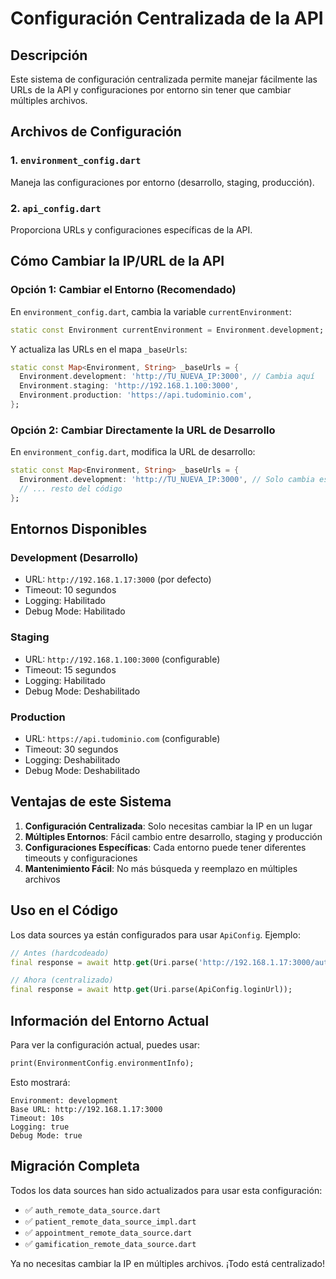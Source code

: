 # Configuración Centralizada de la API

## Descripción
Este sistema de configuración centralizada permite manejar fácilmente las URLs de la API y configuraciones por entorno sin tener que cambiar múltiples archivos.

## Archivos de Configuración

### 1. `environment_config.dart`
Maneja las configuraciones por entorno (desarrollo, staging, producción).

### 2. `api_config.dart`
Proporciona URLs y configuraciones específicas de la API.

## Cómo Cambiar la IP/URL de la API

### Opción 1: Cambiar el Entorno (Recomendado)
En `environment_config.dart`, cambia la variable `currentEnvironment`:

```dart
static const Environment currentEnvironment = Environment.development;
```

Y actualiza las URLs en el mapa `_baseUrls`:

```dart
static const Map<Environment, String> _baseUrls = {
  Environment.development: 'http://TU_NUEVA_IP:3000', // Cambia aquí
  Environment.staging: 'http://192.168.1.100:3000',
  Environment.production: 'https://api.tudominio.com',
};
```

### Opción 2: Cambiar Directamente la URL de Desarrollo
En `environment_config.dart`, modifica la URL de desarrollo:

```dart
static const Map<Environment, String> _baseUrls = {
  Environment.development: 'http://TU_NUEVA_IP:3000', // Solo cambia esta línea
  // ... resto del código
};
```

## Entornos Disponibles

### Development (Desarrollo)
- URL: `http://192.168.1.17:3000` (por defecto)
- Timeout: 10 segundos
- Logging: Habilitado
- Debug Mode: Habilitado

### Staging
- URL: `http://192.168.1.100:3000` (configurable)
- Timeout: 15 segundos
- Logging: Habilitado
- Debug Mode: Deshabilitado

### Production
- URL: `https://api.tudominio.com` (configurable)
- Timeout: 30 segundos
- Logging: Deshabilitado
- Debug Mode: Deshabilitado

## Ventajas de este Sistema

1. **Configuración Centralizada**: Solo necesitas cambiar la IP en un lugar
2. **Múltiples Entornos**: Fácil cambio entre desarrollo, staging y producción
3. **Configuraciones Específicas**: Cada entorno puede tener diferentes timeouts y configuraciones
4. **Mantenimiento Fácil**: No más búsqueda y reemplazo en múltiples archivos

## Uso en el Código

Los data sources ya están configurados para usar `ApiConfig`. Ejemplo:

```dart
// Antes (hardcodeado)
final response = await http.get(Uri.parse('http://192.168.1.17:3000/auth/login'));

// Ahora (centralizado)
final response = await http.get(Uri.parse(ApiConfig.loginUrl));
```

## Información del Entorno Actual

Para ver la configuración actual, puedes usar:

```dart
print(EnvironmentConfig.environmentInfo);
```

Esto mostrará:
```
Environment: development
Base URL: http://192.168.1.17:3000
Timeout: 10s
Logging: true
Debug Mode: true
```

## Migración Completa

Todos los data sources han sido actualizados para usar esta configuración:

- ✅ `auth_remote_data_source.dart`
- ✅ `patient_remote_data_source_impl.dart`
- ✅ `appointment_remote_data_source.dart`
- ✅ `gamification_remote_data_source.dart`

Ya no necesitas cambiar la IP en múltiples archivos. ¡Todo está centralizado! 